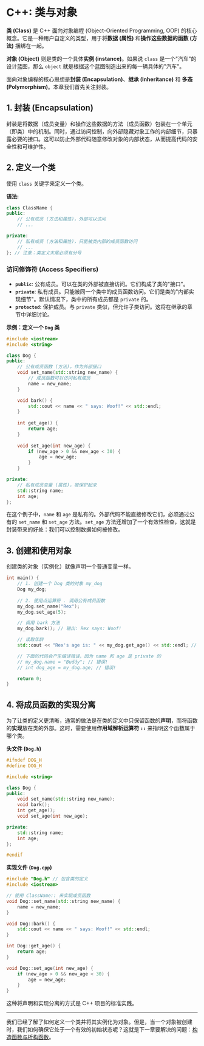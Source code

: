 # C++: 类与对象

**类 (Class)** 是 C++ 面向对象编程 (Object-Oriented Programming, OOP) 的核心概念。它是一种用户自定义的类型，用于将**数据 (属性)** 和**操作这些数据的函数 (方法)** 捆绑在一起。

**对象 (Object)** 则是类的一个具体**实例 (instance)**。如果说 `class` 是一个"汽车"的设计蓝图，那么 `object` 就是根据这个蓝图制造出来的每一辆具体的"汽车"。

面向对象编程的核心思想是**封装 (Encapsulation)**、**继承 (Inheritance)** 和 **多态 (Polymorphism)**。本章我们首先关注封装。

## 1. 封装 (Encapsulation)

封装是将数据（成员变量）和操作这些数据的方法（成员函数）包装在一个单元（即类）中的机制。同时，通过访问控制，向外部隐藏对象工作的内部细节，只暴露必要的接口。这可以防止外部代码随意修改对象的内部状态，从而提高代码的安全性和可维护性。

## 2. 定义一个类

使用 `class` 关键字来定义一个类。

**语法:**
```cpp
class ClassName {
public:
    // 公有成员 (方法和属性)，外部可以访问
    // ...

private:
    // 私有成员 (方法和属性)，只能被类内部的成员函数访问
    // ...
}; // 注意：类定义末尾必须有分号
```

### 访问修饰符 (Access Specifiers)

- **`public`**: 公有成员。可以在类的外部被直接访问。它们构成了类的"接口"。
- **`private`**: 私有成员。只能被同一个类中的成员函数访问。它们是类的"内部实现细节"。默认情况下，类中的所有成员都是 `private` 的。
- **`protected`**: 保护成员。与 `private` 类似，但允许子类访问。这将在继承的章节中详细讨论。

**示例：定义一个 `Dog` 类**
```cpp
#include <iostream>
#include <string>

class Dog {
public:
    // 公有成员函数 (方法)，作为外部接口
    void set_name(std::string new_name) {
        // 成员函数可以访问私有成员
        name = new_name;
    }

    void bark() {
        std::cout << name << " says: Woof!" << std::endl;
    }
    
    int get_age() {
        return age;
    }
    
    void set_age(int new_age) {
        if (new_age > 0 && new_age < 30) {
            age = new_age;
        }
    }

private:
    // 私有成员变量 (属性)，被保护起来
    std::string name;
    int age;
};
```
在这个例子中，`name` 和 `age` 是私有的。外部代码不能直接修改它们，必须通过公有的 `set_name` 和 `set_age` 方法。`set_age` 方法还增加了一个有效性检查，这就是封装带来的好处：我们可以控制数据如何被修改。

## 3. 创建和使用对象

创建类的对象（实例化）就像声明一个普通变量一样。

```cpp
int main() {
    // 1. 创建一个 Dog 类的对象 my_dog
    Dog my_dog; 
    
    // 2. 使用点运算符 . 调用公有成员函数
    my_dog.set_name("Rex");
    my_dog.set_age(5);

    // 调用 bark 方法
    my_dog.bark(); // 输出: Rex says: Woof!

    // 读取年龄
    std::cout << "Rex's age is: " << my_dog.get_age() << std::endl; // 输出: 5

    // 下面的代码会产生编译错误，因为 name 和 age 是 private 的
    // my_dog.name = "Buddy"; // 错误!
    // int dog_age = my_dog.age; // 错误!

    return 0;
}
```

## 4. 将成员函数的实现分离

为了让类的定义更清晰，通常的做法是在类的定义中只保留函数的**声明**，而将函数的**实现**放在类的外部。这时，需要使用**作用域解析运算符 `::`** 来指明这个函数属于哪个类。

**头文件 (`Dog.h`)**
```cpp
#ifndef DOG_H
#define DOG_H

#include <string>

class Dog {
public:
    void set_name(std::string new_name);
    void bark();
    int get_age();
    void set_age(int new_age);

private:
    std::string name;
    int age;
};

#endif
```

**实现文件 (`Dog.cpp`)**
```cpp
#include "Dog.h" // 包含类的定义
#include <iostream>

// 使用 ClassName:: 来实现成员函数
void Dog::set_name(std::string new_name) {
    name = new_name;
}

void Dog::bark() {
    std::cout << name << " says: Woof!" << std::endl;
}

int Dog::get_age() {
    return age;
}

void Dog::set_age(int new_age) {
    if (new_age > 0 && new_age < 30) {
        age = new_age;
    }
}
```
这种将声明和实现分离的方式是 C++ 项目的标准实践。

---

我们已经了解了如何定义一个类并将其实例化为对象。但是，当一个对象被创建时，我们如何确保它处于一个有效的初始状态呢？这就是下一章要解决的问题：[构造函数与析构函数](cpp-constructors-destructors.md)。 
